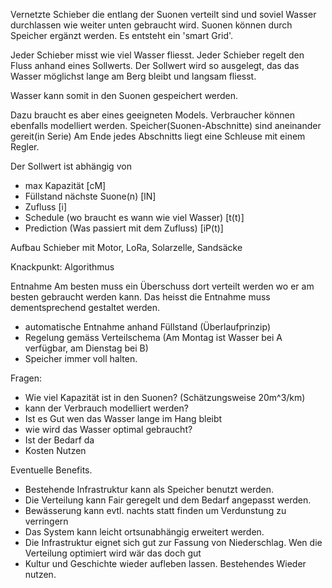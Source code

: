 Vernetzte Schieber die entlang der Suonen verteilt sind und soviel Wasser durchlassen wie weiter unten gebraucht wird. Suonen können durch Speicher ergänzt werden. Es entsteht ein 'smart Grid'.

Jeder Schieber misst wie viel Wasser fliesst.
Jeder Schieber regelt den Fluss anhand eines Sollwerts.
Der Sollwert wird so ausgelegt, das das Wasser möglichst lange am Berg bleibt und langsam fliesst.

Wasser kann somit in den Suonen gespeichert werden.

Dazu braucht es aber eines geeigneten Models. Verbraucher können ebenfalls modelliert werden.
Speicher(Suonen-Abschnitte) sind aneinander gereit(in Serie)
Am Ende jedes Abschnitts liegt eine Schleuse mit einem Regler.

Der Sollwert ist abhängig von
- max Kapazität [cM]
- Füllstand nächste Suone(n) [lN]
- Zufluss [i]
- Schedule (wo braucht es wann wie viel Wasser) [t(t)]
- Prediction (Was passiert mit dem Zufluss) [iP(t)]


Aufbau
Schieber mit Motor, LoRa, Solarzelle, Sandsäcke

Knackpunkt: Algorithmus

Entnahme
Am besten muss ein Überschuss dort verteilt werden wo er am besten gebraucht werden kann.
Das heisst die Entnahme muss dementsprechend gestaltet werden.
- automatische Entnahme anhand Füllstand (Überlaufprinzip)
- Regelung gemäss Verteilschema (Am Montag ist Wasser bei A verfügbar, am Dienstag bei B)
- Speicher immer voll halten.

Fragen:
- Wie viel Kapazität ist in den Suonen? (Schätzungsweise 20m^3/km)
- kann der Verbrauch modelliert werden?
- Ist es Gut wen das Wasser lange im Hang bleibt
- wie wird das Wasser optimal gebraucht?
- Ist der Bedarf da
- Kosten Nutzen

Eventuelle Benefits.
- Bestehende Infrastruktur kann als Speicher benutzt werden.
- Die Verteilung kann Fair geregelt und dem Bedarf angepasst werden.
- Bewässerung kann evtl. nachts statt finden um Verdunstung zu verringern
- Das System kann leicht ortsunabhängig erweitert werden.
- Die Infrastruktur eignet sich gut zur Fassung von Niederschlag. Wen die Verteilung optimiert wird wär das doch gut
- Kultur und Geschichte wieder aufleben lassen. Bestehendes Wieder nutzen.

